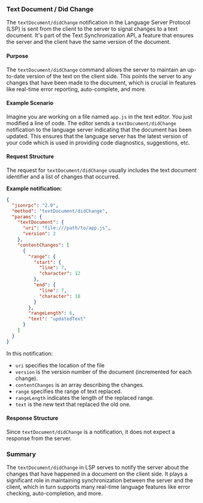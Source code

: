 ### Text Document / Did Change

The `textDocument/didChange` notification in the Language Server Protocol (LSP) is sent from the client to the server to signal changes to a text document. It's part of the Text Synchronization API, a feature that ensures the server and the client have the same version of the document.

#### Purpose

The `textDocument/didChange` command allows the server to maintain an up-to-date version of the text on the client side. This points the server to any changes that have been made to the document, which is crucial in features like real-time error reporting, auto-complete, and more.

#### Example Scenario

Imagine you are working on a file named `app.js` in the text editor. You just modified a line of code. The editor sends a `textDocument/didChange` notification to the language server indicating that the document has been updated. This ensures that the language server has the latest version of your code which is used in providing code diagnostics, suggestions, etc.

#### Request Structure

The request for `textDocument/didChange` usually includes the text document identifier and a list of changes that occurred.

**Example notification:**

```json
{
  "jsonrpc": "2.0",
  "method": "textDocument/didChange",
  "params": {
    "textDocument": {
      "uri": "file:///path/to/app.js",
      "version": 2
    },
    "contentChanges": [
      {
        "range": {
          "start": {
            "line": 7,
            "character": 12
          },
          "end": {
            "line": 7,
            "character": 18
          }
        },
        "rangeLength": 6,
        "text": "updatedText"
      }
    ]
  }
}
```

In this notification:
- `uri` specifies the location of the file
- `version` is the version number of the document (incremented for each change).
- `contentChanges` is an array describing the changes. 
- `range` specifies the range of text replaced.
- `rangeLength` indicates the length of the replaced range. 
- `text` is the new text that replaced the old one.

#### Response Structure

Since `textDocument/didChange` is a notification, it does not expect a response from the server.

### Summary

The `textDocument/didChange` in LSP serves to notify the server about the changes that have happened in a document on the client side. It plays a significant role in maintaining synchronization between the server and the client, which in turn supports many real-time language features like error checking, auto-completion, and more.